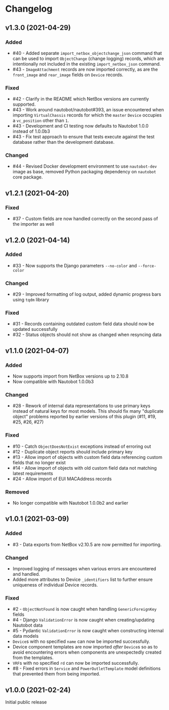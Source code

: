 # Changelog

## v1.3.0 (2021-04-29)

### Added

- #40 - Added separate `import_netbox_objectchange_json` command that can be used to import `ObjectChange`
  (change logging) records, which are intentionally not included in the existing `import_netbox_json` command.
- #43 - `ImageAttachment` records are now imported correctly, as are the `front_image` and `rear_image` fields
  on `Device` records.

### Fixed

- #42 - Clarify in the README which NetBox versions are currently supported.
- #43 - Work around nautobot/nautobot#393, an issue encountered when importing `VirtualChassis` records for which
  the `master` `Device` occupies a `vc_position` other than `1`.
- #43 - Development and CI testing now defaults to Nautobot 1.0.0 instead of 1.0.0b3
- #43 - Fix test approach to ensure that tests execute against the test database rather than the development database.

### Changed

- #44 - Revised Docker development environment to use `nautobot-dev` image as base, removed Python packaging dependency on `nautobot` core package.

## v1.2.1 (2021-04-20)

### Fixed

- #37 - Custom fields are now handled correctly on the second pass of the importer as well

## v1.2.0 (2021-04-14)

### Added

- #33 - Now supports the Django parameters `--no-color` and `--force-color`

### Changed

- #29 - Improved formatting of log output, added dynamic progress bars using `tqdm` library

### Fixed

- #31 - Records containing outdated custom field data should now be updated successfully
- #32 - Status objects should not show as changed when resyncing data


## v1.1.0 (2021-04-07)

### Added

- Now supports import from NetBox versions up to 2.10.8
- Now compatible with Nautobot 1.0.0b3

### Changed

- #28 - Rework of internal data representations to use primary keys instead of natural keys for most models.
  This should fix many "duplicate object" problems reported by earlier versions of this plugin (#11, #19, #25, #26, #27)

### Fixed

- #10 - Catch `ObjectDoesNotExist` exceptions instead of erroring out
- #12 - Duplicate object reports should include primary key
- #13 - Allow import of objects with custom field data referencing custom fields that no longer exist
- #14 - Allow import of objects with old custom field data not matching latest requirements
- #24 - Allow import of EUI MACAddress records

### Removed

- No longer compatible with Nautobot 1.0.0b2 and earlier


## v1.0.1 (2021-03-09)

### Added

- #3 - Data exports from NetBox v2.10.5 are now permitted for importing.

### Changed

- Improved logging of messages when various errors are encountered and handled.
- Added more attributes to Device `_identifiers` list to further ensure uniqueness of individual Device records.

### Fixed

- #2 - `ObjectNotFound` is now caught when handling `GenericForeignKey` fields
- #4 - Django `ValidationError` is now caught when creating/updating Nautobot data
- #5 - Pydantic `ValidationError` is now caught when constructing internal data models
- `Device`s with no specified `name` can now be imported successfully.
- Device component templates are now imported *after* `Device`s so as to avoid encountering errors when components are unexpectedly created from the templates.
- `VRF`s with no specified `rd` can now be imported successfully.
- #8 - Fixed errors in `Service` and `PowerOutletTemplate` model definitions that prevented them from being imported.


## v1.0.0 (2021-02-24)

Initial public release
